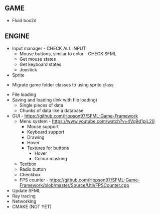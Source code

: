 GAME
-----------------------------------------------------------------
* Fluid box2d


ENGINE
-----------------------------------------------------------------
* Input manager - CHECK ALL INPUT
    - Mouse buttons, similar to color - CHECK SFML
    - Get mouse states
    - Get keyboard states
    - Joystick
* Sprite
- Migrate game folder classes to using sprite class
* File loading
* Saving and loading (link with file loading)
    - Single pieces of data
    - Chunks of data like a database
* GUI - https://github.com/Hopson97/SFML-Game-Framework
    - Menu system - https://www.youtube.com/watch?v=4Vg9d1pjL20
        - Mouse support
        - Keyboard support
        - Drawing
        - Hover
        - Textures for buttons 
            - Hover
            - Colour masking
    - Textbox
    - Radio button
    - Checkbox
    - FPS counter - https://github.com/Hopson97/SFML-Game-Framework/blob/master/Source/Util/FPSCounter.cpp
* Update SFML
* Ray tracing
* Networking
* CMAKE (NOT YET)
